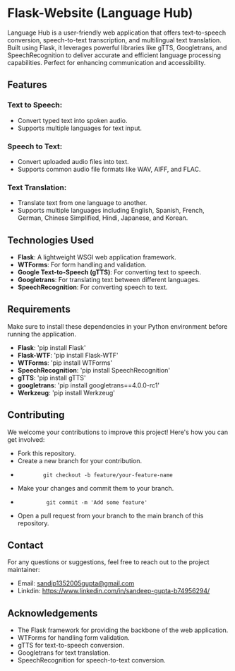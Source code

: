 # Flask-Website  (Language Hub)
Language Hub is a user-friendly web application that offers text-to-speech conversion, speech-to-text transcription, and multilingual text translation. Built using Flask, it leverages powerful libraries like gTTS, Googletrans, and SpeechRecognition to deliver accurate and efficient language processing capabilities. Perfect for enhancing communication and accessibility.

## Features

### Text to Speech:
- Convert typed text into spoken audio.
- Supports multiple languages for text input.

### Speech to Text:
- Convert uploaded audio files into text.
- Supports common audio file formats like WAV, AIFF, and FLAC.

### Text Translation:
- Translate text from one language to another.
- Supports multiple languages including English, Spanish, French, German, Chinese Simplified, Hindi, Japanese, and Korean.

## Technologies Used

- **Flask**: A lightweight WSGI web application framework.
- **WTForms**: For form handling and validation.
- **Google Text-to-Speech (gTTS)**: For converting text to speech.
- **Googletrans**: For translating text between different languages.
- **SpeechRecognition**: For converting speech to text.

## Requirements
  Make sure to install these dependencies in your Python environment before running the application.

- **Flask**: 'pip install Flask'
- **Flask-WTF**: 'pip install Flask-WTF'
- **WTForms**: 'pip install WTForms'
- **SpeechRecognition**: 'pip install SpeechRecognition'
- **gTTS**: 'pip install gTTS'
- **googletrans**: 'pip install googletrans==4.0.0-rc1'
- **Werkzeug**: 'pip install Werkzeug'

## Contributing
 
We welcome your contributions to improve this project! Here's how you can get involved:

- Fork this repository.
- Create a new branch for your contribution.
-             git checkout -b feature/your-feature-name
- Make your changes and commit them to your branch.
-              git commit -m 'Add some feature'
- Open a pull request from your branch to the main branch of this repository.

## Contact

For any questions or suggestions, feel free to reach out to the project maintainer:

- Email: sandip1352005gupta@gmail.com
- Linkdin: https://www.linkedin.com/in/sandeep-gupta-b74956294/

## Acknowledgements

- The Flask framework for providing the backbone of the web application.
- WTForms for handling form validation.
- gTTS for text-to-speech conversion.
- Googletrans for text translation.
- SpeechRecognition for speech-to-text conversion.
               







